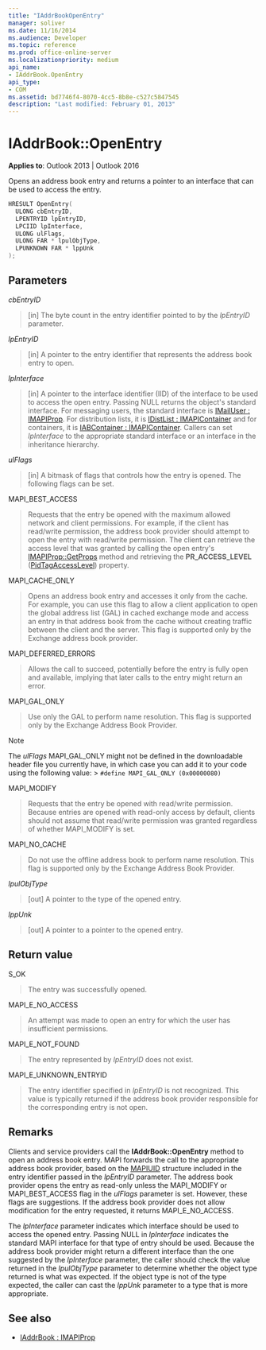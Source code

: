 ```yaml
---
title: "IAddrBookOpenEntry"
manager: soliver
ms.date: 11/16/2014
ms.audience: Developer
ms.topic: reference
ms.prod: office-online-server
ms.localizationpriority: medium
api_name:
- IAddrBook.OpenEntry
api_type:
- COM
ms.assetid: bd7746f4-8070-4cc5-8b8e-c527c5847545
description: "Last modified: February 01, 2013"
---
```


# IAddrBook::OpenEntry

**Applies to**: Outlook 2013 | Outlook 2016 
  
Opens an address book entry and returns a pointer to an interface that can be used to access the entry.
  
```cpp
HRESULT OpenEntry(
  ULONG cbEntryID,
  LPENTRYID lpEntryID,
  LPCIID lpInterface,
  ULONG ulFlags,
  ULONG FAR * lpulObjType,
  LPUNKNOWN FAR * lppUnk
);
```

## Parameters

_cbEntryID_
  
> [in] The byte count in the entry identifier pointed to by the  _lpEntryID_ parameter. 
    
_lpEntryID_
  
> [in] A pointer to the entry identifier that represents the address book entry to open.
    
_lpInterface_
  
> [in] A pointer to the interface identifier (IID) of the interface to be used to access the open entry. Passing NULL returns the object's standard interface. For messaging users, the standard interface is [IMailUser : IMAPIProp](imailuserimapiprop.md). For distribution lists, it is [IDistList : IMAPIContainer](idistlistimapicontainer.md) and for containers, it is [IABContainer : IMAPIContainer](iabcontainerimapicontainer.md). Callers can set  _lpInterface_ to the appropriate standard interface or an interface in the inheritance hierarchy. 
    
_ulFlags_
  
> [in] A bitmask of flags that controls how the entry is opened. The following flags can be set.
    
MAPI_BEST_ACCESS 
  
> Requests that the entry be opened with the maximum allowed network and client permissions. For example, if the client has read/write permission, the address book provider should attempt to open the entry with read/write permission. The client can retrieve the access level that was granted by calling the open entry's [IMAPIProp::GetProps](imapiprop-getprops.md) method and retrieving the **PR_ACCESS_LEVEL** ([PidTagAccessLevel](pidtagaccesslevel-canonical-property.md)) property.
    
MAPI_CACHE_ONLY
  
> Opens an address book entry and accesses it only from the cache. For example, you can use this flag to allow a client application to open the global address list (GAL) in cached exchange mode and access an entry in that address book from the cache without creating traffic between the client and the server. This flag is supported only by the Exchange address book provider.
    
MAPI_DEFERRED_ERRORS 
  
> Allows the call to succeed, potentially before the entry is fully open and available, implying that later calls to the entry might return an error.
    
MAPI_GAL_ONLY
  
> Use only the GAL to perform name resolution. This flag is supported only by the Exchange Address Book Provider.
    
  > [!NOTE]
  > The  _ulFlags_ MAPI_GAL_ONLY might not be defined in the downloadable header file you currently have, in which case you can add it to your code using the following value: >  `#define MAPI_GAL_ONLY (0x00000080)`
  
MAPI_MODIFY 
  
> Requests that the entry be opened with read/write permission. Because entries are opened with read-only access by default, clients should not assume that read/write permission was granted regardless of whether MAPI_MODIFY is set.
    
MAPI_NO_CACHE
  
> Do not use the offline address book to perform name resolution. This flag is supported only by the Exchange Address Book Provider.
    
_lpulObjType_
  
> [out] A pointer to the type of the opened entry.
    
_lppUnk_
  
> [out] A pointer to a pointer to the opened entry.
    
## Return value

S_OK 
  
> The entry was successfully opened.
    
MAPI_E_NO_ACCESS 
  
> An attempt was made to open an entry for which the user has insufficient permissions.
    
MAPI_E_NOT_FOUND 
  
> The entry represented by  _lpEntryID_ does not exist. 
    
MAPI_E_UNKNOWN_ENTRYID 
  
> The entry identifier specified in  _lpEntryID_ is not recognized. This value is typically returned if the address book provider responsible for the corresponding entry is not open. 
    
## Remarks

Clients and service providers call the **IAddrBook::OpenEntry** method to open an address book entry. MAPI forwards the call to the appropriate address book provider, based on the [MAPIUID](mapiuid.md) structure included in the entry identifier passed in the  _lpEntryID_ parameter. The address book provider opens the entry as read-only unless the MAPI_MODIFY or MAPI_BEST_ACCESS flag in the  _ulFlags_ parameter is set. However, these flags are suggestions. If the address book provider does not allow modification for the entry requested, it returns MAPI_E_NO_ACCESS. 
  
The  _lpInterface_ parameter indicates which interface should be used to access the opened entry. Passing NULL in  _lpInterface_ indicates the standard MAPI interface for that type of entry should be used. Because the address book provider might return a different interface than the one suggested by the  _lpInterface_ parameter, the caller should check the value returned in the _lpulObjType_ parameter to determine whether the object type returned is what was expected. If the object type is not of the type expected, the caller can cast the  _lppUnk_ parameter to a type that is more appropriate. 
  
## See also

- [IAddrBook : IMAPIProp](iaddrbookimapiprop.md)

